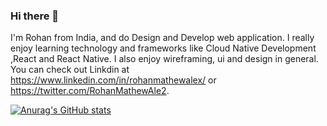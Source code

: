 ### Hi there 👋
I'm Rohan from India, and do Design and Develop web application. I really enjoy learning technology and frameworks like Cloud Native Development ,React and React Native. I also enjoy wireframing, ui and design in general. You can check out Linkdin at https://www.linkedin.com/in/rohanmathewalex/ or https://twitter.com/RohanMathewAle2.

[![Anurag's GitHub stats](https://github-readme-stats.vercel.app/api?username=rohanmathewalex)](https://github.com/anuraghazra/github-readme-stats)

<!--
**rohanmathewalex/rohanmathewalex** is a ✨ _special_ ✨ repository because its `README.md` (this file) appears on your GitHub profile.

Here are some ideas to get you started:

- 🔭 I’m currently working on ...
- 🌱 I’m currently learning ...
- 👯 I’m looking to collaborate on ...
- 🤔 I’m looking for help with ...
- 💬 Ask me about ...
- 📫 How to reach me: ...
- 😄 Pronouns: ...
- ⚡ Fun fact: ...
-->
